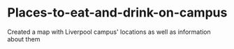 # Places-to-eat-and-drink-on-campus
Created a map with Liverpool campus' locations as well as information about them
